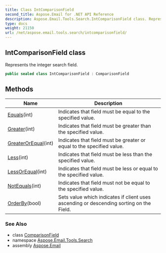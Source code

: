 ```yaml
---
title: Class IntComparisonField
second_title: Aspose.Email for .NET API Reference
description: Aspose.Email.Tools.Search.IntComparisonField class. Represents the integer search field
type: docs
weight: 21150
url: /net/aspose.email.tools.search/intcomparisonfield/
---
```

## IntComparisonField class

Represents the integer search field.

```csharp
public sealed class IntComparisonField : ComparisonField
```

## Methods

| Name | Description |
| --- | --- |
| [Equals](../../aspose.email.tools.search/intcomparisonfield/equals/#equals)(int) | Indicates that field must be equal to the specified value. |
| [Greater](../../aspose.email.tools.search/intcomparisonfield/greater/)(int) | Indicates that field must be greater than the specified value. |
| [GreaterOrEqual](../../aspose.email.tools.search/intcomparisonfield/greaterorequal/)(int) | Indicates that field must be greater or equal to the specified value. |
| [Less](../../aspose.email.tools.search/intcomparisonfield/less/)(int) | Indicates that field must be less than the specified value. |
| [LessOrEqual](../../aspose.email.tools.search/intcomparisonfield/lessorequal/)(int) | Indicates that field must be less or equal to the specified value. |
| [NotEquals](../../aspose.email.tools.search/intcomparisonfield/notequals/)(int) | Indicates that field must not be equal to the specified value. |
| [OrderBy](../../aspose.email.tools.search/comparisonfield/orderby/)(bool) | Sets value which indicates if client uses ascending or descending sorting on the Field. |

### See Also

* class [ComparisonField](../comparisonfield/)
* namespace [Aspose.Email.Tools.Search](../../aspose.email.tools.search/)
* assembly [Aspose.Email](../../)


